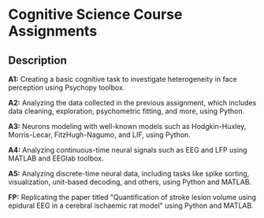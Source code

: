 # Cognitive Science Course Assignments
## Description

**A1:** Creating a basic cognitive task to investigate heterogeneity in face perception using Psychopy toolbox.

**A2:** Analyzing the data collected in the previous assignment, which includes data cleaning, exploration, psychometric fitting, and more, using Python.

**A3:** Neurons modeling with well-known models such as Hodgkin-Huxley, Morris-Lecar, FitzHugh-Nagumo, and LIF, using Python.
  
**A4:** Analyzing continuous-time neural signals such as EEG and LFP using MATLAB and EEGlab toolbox.

**A5:** Analyzing discrete-time neural data, including tasks like spike sorting, visualization, unit-based decoding, and others, using Python and MATLAB.

**FP:** Replicating the paper titled "Quantification of stroke lesion volume using epidural EEG in a cerebral ischaemic rat model" using Python and MATLAB.
